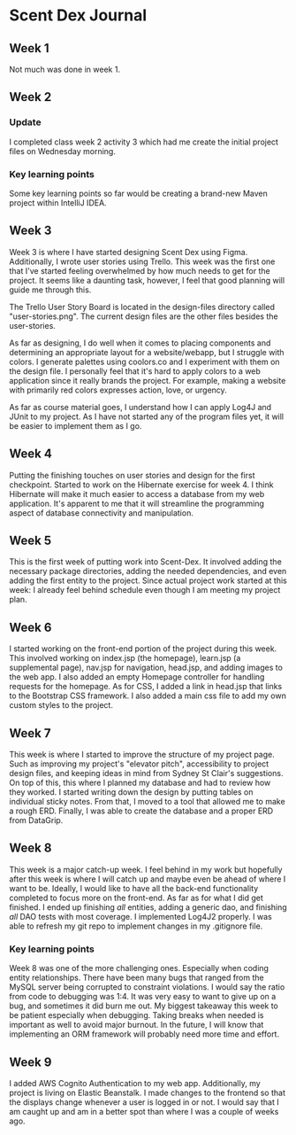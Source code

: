 # Scent Dex Journal
## Week 1
Not much was done in week 1.

## Week 2
### Update
I completed class week 2 activity 3 which had me create the initial project files on Wednesday morning.
### Key learning points
Some key learning points so far would be creating a brand-new Maven project within IntelliJ IDEA.

## Week 3
Week 3 is where I have started designing Scent Dex using Figma. Additionally, I wrote user stories using Trello.
This week was the first one that I've started feeling overwhelmed by how much needs to get for the project. It seems like a daunting task, however, I feel that good planning will guide me through this.

The Trello User Story Board is located in the design-files directory called "user-stories.png". The current design files are the other files besides the user-stories.

As far as designing, I do well when it comes to placing components and determining an appropriate layout for a website/webapp, but I struggle with colors. I generate palettes using coolors.co and I experiment with them on the design file. I personally feel that it's hard to apply colors to a web application since it really brands the project. For example, making a website with primarily red colors expresses action, love, or urgency.

As far as course material goes, I understand how I can apply Log4J and JUnit to my project. As I have not started any of the program files yet, it will be easier to implement them as I go.

## Week 4
Putting the finishing touches on user stories and design for the first checkpoint. Started to work on the Hibernate exercise for week 4. I think Hibernate will make it much easier to access a database from my web application. It's apparent to me that it will streamline the programming aspect of database connectivity and manipulation.

## Week 5
This is the first week of putting work into Scent-Dex. It involved adding the necessary package directories, adding the needed dependencies, and even adding the first entity to the project.
Since actual project work started at this week: I already feel behind schedule even though I am meeting my project plan.

## Week 6
I started working on the front-end portion of the project during this week. This involved working on index.jsp (the homepage), learn.jsp (a supplemental page), nav.jsp for navigation, head.jsp, and adding images to the web app.
I also added an empty Homepage controller for handling requests for the homepage. As for CSS, I added a link in head.jsp that links to the Bootstrap CSS framework. I also added a main css file to add my own custom styles to the project.

## Week 7
This week is where I started to improve the structure of my project page. Such as improving my project's "elevator pitch", accessibility to project design files, and keeping ideas in mind from Sydney St Clair's suggestions. On top of this, this where I planned my database and had to review how they worked.
I started writing down the design by putting tables on individual sticky notes. From that, I moved to a tool that allowed me to make a rough ERD. Finally, I was able to create the database and a proper ERD from DataGrip.

## Week 8
This week is a major catch-up week. I feel behind in my work but hopefully after this week is where I will catch up and maybe even be ahead of where I want to be. Ideally, I would like to have all the back-end functionality completed to focus more on the front-end. As far as for what I did get finished. I ended up finishing _all_ entities, adding a generic dao, and finishing _all_ DAO tests with most coverage.
I implemented Log4J2 properly. I was able to refresh my git repo to implement changes in my .gitignore file.
### Key learning points
Week 8 was one of the more challenging ones. Especially when coding entity relationships. There have been many bugs that ranged from the MySQL server being corrupted to constraint violations. I would say the ratio from code to debugging was 1:4. It was very easy to want to give up on a bug, and sometimes it did burn me out.
My biggest takeaway this week to be patient especially when debugging. Taking breaks when needed is important as well to avoid major burnout. In the future, I will know that implementing an ORM framework will probably need more time and effort.

## Week 9
I added AWS Cognito Authentication to my web app. Additionally, my project is living on Elastic Beanstalk. I made changes to the frontend so that the displays change whenever a user is logged in or not.
I would say that I am caught up and am in a better spot than where I was a couple of weeks ago.
